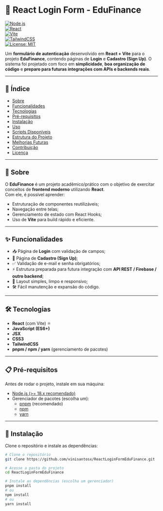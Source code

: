 # 📘 React Login Form - EduFinance  

[![Node.js](https://img.shields.io/badge/Node.js-18.x-green?logo=node.js)](https://nodejs.org/)  
[![React](https://img.shields.io/badge/React-18.0-blue?logo=react)](https://react.dev/)  
[![Vite](https://img.shields.io/badge/Vite-5.0-purple?logo=vite)](https://vitejs.dev/)  
[![TailwindCSS](https://img.shields.io/badge/TailwindCSS-3.x-38B2AC?logo=tailwind-css)](https://tailwindcss.com/)  
[![License: MIT](https://img.shields.io/badge/License-MIT-yellow.svg)](LICENSE)  

Um **formulário de autenticação** desenvolvido em **React + Vite** para o projeto **EduFinance**, contendo páginas de **Login** e **Cadastro (Sign Up)**. O sistema foi projetado com foco em **simplicidade**, **boa organização de código** e **preparo para futuras integrações com APIs e backends reais**.  

---

## 📑 Índice  

- [Sobre](#-sobre)  
- [Funcionalidades](#-funcionalidades)  
- [Tecnologias](#-tecnologias)  
- [Pré-requisitos](#-pré-requisitos)  
- [Instalação](#-instalação)  
- [Uso](#-uso)  
- [Scripts Disponíveis](#-scripts-disponíveis)  
- [Estrutura do Projeto](#-estrutura-do-projeto)  
- [Melhorias Futuras](#-melhorias-futuras)  
- [Contribuição](#-contribuição)  
- [Licença](#-licença)  

---

## 🔎 Sobre  

O **EduFinance** é um projeto acadêmico/prático com o objetivo de exercitar conceitos de **frontend moderno** utilizando **React**.  
Com ele, é possível aprender:  

- Estruturação de componentes reutilizáveis;  
- Navegação entre telas;  
- Gerenciamento de estado com React Hooks;  
- Uso de **Vite** para build rápido e eficiente.  

---

## ✨ Funcionalidades  

- 📥 Página de **Login** com validação de campos;  
- 📝 Página de **Cadastro (Sign Up)**;  
- ✅ Validação de e-mail e senha obrigatórios;  
- ⚡ Estrutura preparada para futura integração com **API REST / Firebase / outro backend**;  
- 🎨 Layout simples, limpo e responsivo;  
- 🛠 Fácil manutenção e expansão do código.  

---

## 🛠 Tecnologias  

- **React** (com Vite) ⚛️  
- **JavaScript (ES6+)**  
- **JSX**  
- **CSS3**  
- **TailwindCSS**  
- **pnpm / npm / yarn** (gerenciamento de pacotes)  

---

## 📋 Pré-requisitos  

Antes de rodar o projeto, instale em sua máquina:  

- [Node.js (>= 18.x recomendado)](https://nodejs.org/)  
- Gerenciador de pacotes (escolha um):  
  - [pnpm](https://pnpm.io/) (recomendado)  
  - [npm](https://www.npmjs.com/)  
  - [yarn](https://yarnpkg.com/)  

---

## 🚀 Instalação  

Clone o repositório e instale as dependências:  

```bash
# Clone o repositório
git clone https://github.com/vinisantosx/ReactLoginFormEduFinance.git

# Acesse a pasta do projeto
cd ReactLoginFormEduFinance

# Instale as dependências (escolha um gerenciador)
pnpm install
# ou
npm install
# ou
yarn install
